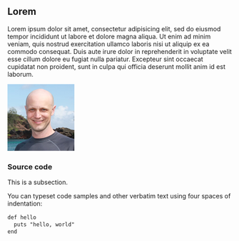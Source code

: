 ## Lorem

Lorem ipsum dolor sit amet, consectetur adipisicing elit, sed do eiusmod
tempor incididunt ut labore et dolore magna aliqua. Ut enim ad minim veniam,
quis nostrud exercitation ullamco laboris nisi ut aliquip ex ea commodo
consequat. Duis aute irure dolor in reprehenderit in voluptate velit esse
cillum dolore eu fugiat nulla pariatur. Excepteur sint occaecat cupidatat non
proident, sunt in culpa qui officia deserunt mollit anim id est laborum.

![Some dude.](images/2011_michael_hartl.png)

### Source code

This is a subsection.

You can typeset code samples and other verbatim text using four spaces of indentation:

    def hello
      puts "hello, world"
    end
